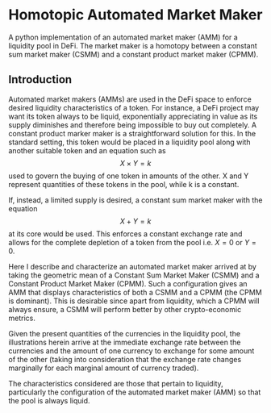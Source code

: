 # Homotopic Automated Market Maker
A python implementation of an automated market maker (AMM) for a liquidity pool in DeFi. The market maker is a homotopy between a constant sum market maker (CSMM) and a constant product market maker (CPMM).

## Introduction
Automated market makers (AMMs) are used in the DeFi space to enforce desired liquidity characteristics of a token. For instance, a DeFi project may want its token always to be liquid, exponentially appreciating in value as its supply diminishes and therefore being impossible to buy out completely. A constant product marker maker is a straightforward solution for this. In the standard setting, this token would be placed in a liquidity pool along with another suitable token and an equation such as $$X \times Y = k$$ used to govern the buying of one token in amounts of the other. X and Y represent quantities of these tokens in the pool, while k is a constant.

If, instead, a limited supply is desired, a constant sum market maker with the equation $$X + Y = k$$ at its core would be used. This enforces a constant exchange rate and allows for the complete depletion of a token from the pool i.e. $X=0$ or $Y=0$.

Here I describe and characterize an automated market maker arrived at by taking the geometric mean of a Constant Sum Market Maker (CSMM) and a Constant Product Market Maker (CPMM). Such a configuration gives an AMM that displays characteristics of both a CSMM and a CPMM (the CPMM is dominant). This is desirable since apart from liquidity, which a CPMM will always ensure, a CSMM will perform better by other crypto-economic metrics.

Given the present quantities of the currencies in the liquidity pool, the illustrations herein arrive at the immediate exchange rate between the currencies and the amount of one currency to exchange for some amount of the other (taking into consideration that the exchange rate changes marginally for each marginal amount of currency traded).

The characteristics considered are those that pertain to liquidity, particularly the configuration of the automated market maker (AMM) so that the pool is always liquid.
